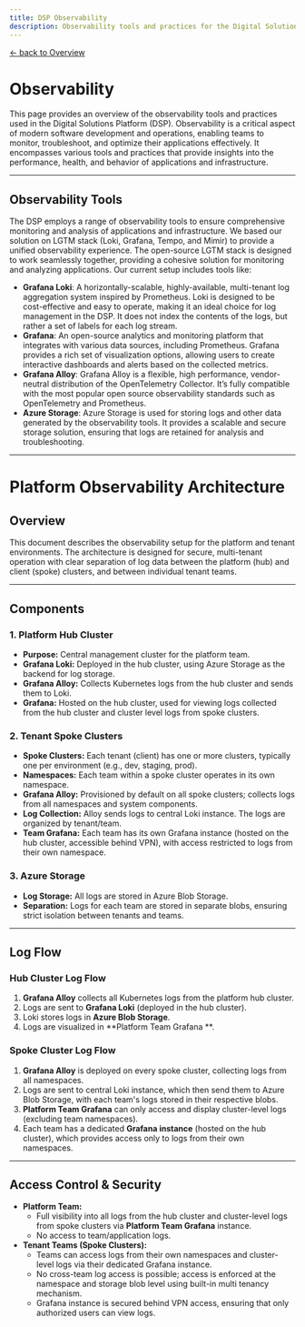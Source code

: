 ```yaml
---
title: DSP Observability
description: Observability tools and practices for the Digital Solutions Platform (DSP)
---
```


[&larr; back to Overview](/dsp)

# Observability

This page provides an overview of the observability tools and practices used in the Digital Solutions Platform (DSP).
Observability is a critical aspect of modern software development and operations, enabling teams to monitor, troubleshoot, and optimize their applications effectively.
It encompasses various tools and practices that provide insights into the performance, health, and behavior of applications and infrastructure.

---

## Observability Tools
The DSP employs a range of observability tools to ensure comprehensive monitoring and analysis of applications and infrastructure. 
We based our solution on LGTM stack (Loki, Grafana, Tempo, and Mimir) to provide a unified observability experience. The open-source LGTM stack is designed to work seamlessly together, providing a cohesive solution for monitoring and analyzing applications.
Our current setup includes tools like:
- **Grafana Loki**: A horizontally-scalable, highly-available, multi-tenant log aggregation system inspired by Prometheus. Loki is designed to be cost-effective and easy to operate, making it an ideal choice for log management in the DSP. It does not index the contents of the logs, but rather a set of labels for each log stream.
- **Grafana**: An open-source analytics and monitoring platform that integrates with various data sources, including Prometheus. Grafana provides a rich set of visualization options, allowing users to create interactive dashboards and alerts based on the collected metrics.
- **Grafana Alloy**: Grafana Alloy is a flexible, high performance, vendor-neutral distribution of the OpenTelemetry Collector. It’s fully compatible with the most popular open source observability standards such as OpenTelemetry and Prometheus.
- **Azure Storage**: Azure Storage is used for storing logs and other data generated by the observability tools. It provides a scalable and secure storage solution, ensuring that logs are retained for analysis and troubleshooting.

---

# Platform Observability Architecture

## Overview

This document describes the observability setup for the platform and tenant environments. The architecture is designed for secure, multi-tenant operation with clear separation of log data between the platform (hub) and client (spoke) clusters, and between individual tenant teams.

---

## Components

### 1. Platform Hub Cluster

- **Purpose:** Central management cluster for the platform team.
- **Grafana Loki:** Deployed in the hub cluster, using Azure Storage as the backend for log storage.
- **Grafana Alloy:** Collects Kubernetes logs from the hub cluster and sends them to Loki.
- **Grafana:** Hosted on the hub cluster, used for viewing logs collected from the hub cluster and cluster level logs from spoke clusters.

### 2. Tenant Spoke Clusters

- **Spoke Clusters:** Each tenant (client) has one or more clusters, typically one per environment (e.g., dev, staging, prod).
- **Namespaces:** Each team within a spoke cluster operates in its own namespace.
- **Grafana Alloy:** Provisioned by default on all spoke clusters; collects logs from all namespaces and system components.
- **Log Collection:** Alloy sends logs to central Loki instance. The logs are organized by tenant/team.
- **Team Grafana:** Each team has its own Grafana instance (hosted on the hub cluster, accessible behind VPN), with access restricted to logs from their own namespace.

### 3. Azure Storage

- **Log Storage:** All logs are stored in Azure Blob Storage.
- **Separation:** Logs for each team are stored in separate blobs, ensuring strict isolation between tenants and teams.

---

## Log Flow

### Hub Cluster Log Flow

1. **Grafana Alloy** collects all Kubernetes logs from the platform hub cluster.
2. Logs are sent to **Grafana Loki** (deployed in the hub cluster).
3. Loki stores logs in **Azure Blob Storage**.
4. Logs are visualized in **Platform Team Grafana **.

### Spoke Cluster Log Flow

1. **Grafana Alloy** is deployed on every spoke cluster, collecting logs from all namespaces.
2. Logs are sent to central Loki instance, which then send them to Azure Blob Storage, with each team's logs stored in their respective blobs.
3. **Platform Team Grafana** can only access and display cluster-level logs (excluding team namespaces).
4. Each team has a dedicated **Grafana instance** (hosted on the hub cluster), which provides access only to logs from their own namespaces.

---

## Access Control & Security

- **Platform Team:** 
    - Full visibility into all logs from the hub cluster and cluster-level logs from spoke clusters via **Platform Team Grafana** instance. 
    - No access to team/application logs.
- **Tenant Teams (Spoke Clusters):**
    - Teams can access logs from their own namespaces and cluster-level logs via their dedicated Grafana instance.
    - No cross-team log access is possible; access is enforced at the namespace and storage blob level using built-in multi tenancy mechanism.
    - Grafana instance is secured behind VPN access, ensuring that only authorized users can view logs.
